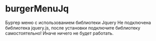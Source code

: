 # burgerMenuJq
Бургер меню с использованием библиотеки Jquery
Не подключена библиотека jquery.js, после установки подключите библиотеку самостоятельно! Иначе ничего не будет работать.
